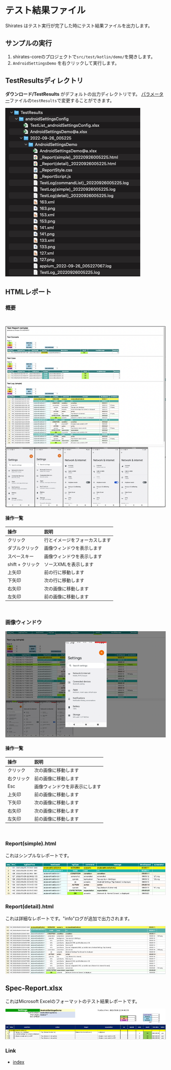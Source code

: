 # テスト結果ファイル

Shirates はテスト実行が完了した時にテスト結果ファイルを出力します。

## サンプルの実行

1. shirates-coreのプロジェクトで`src/test/kotlin/demo/`を開きします。
2. `AndroidSettingsDemo` を右クリックして実行します。

## TestResultsディレクトリ

**ダウンロード/TestResults** がデフォルトの出力ディレクトリです。
[パラメーター](../parameter/parameters_ja.md)ファイルの`testResults`で変更することができます。

![](../../_images/test_results.png)

## HTMLレポート

### 概要

<br>

![](../_images/report1.png)

#### 操作一覧

| 操作           | 説明              |
|:-------------|:----------------|
| クリック         | 行とイメージをフォーカスします |
| ダブルクリック      | 画像ウィンドウを表示します   |
| スペースキー       | 画像ウィンドウを表示します   |
| shift + クリック | ソースXMLを表示します    |
| 上矢印          | 前の行に移動します       |
| 下矢印          | 次の行に移動します       |
| 右矢印          | 次の画像に移動します      |
| 左矢印          | 前の画像に移動します      |

<br>

### 画像ウィンドウ

![](../_images/report1_zoomup_image.png)

#### 操作一覧

| 操作    | 説明              |
|:------|:----------------|
| クリック  | 次の画像に移動します      |
| 右クリック | 前の画像に移動します      |
| Esc   | 画像ウィンドウを非表示にします |
| 上矢印   | 前の画像に移動します      |
| 下矢印   | 次の画像に移動します      |
| 右矢印   | 次の画像に移動します      |
| 左矢印   | 前の画像に移動します      |

<br>

### Report(simple).html

これはシンプルなレポートです。

![](../_images/report(simple).png)

### Report(detail).html

これは詳細なレポートです。"info"ログが追加で出力されます。

![](../_images/report(detail).png)

## Spec-Report.xlsx

これはMicrosoft Excelのフォーマットのテスト結果レポートです。

![](../_images/spec-report.png)

### Link

- [index](../../index_ja.md)
